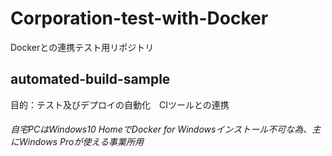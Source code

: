 # Corporation-test-with-Docker
Dockerとの連携テスト用リポジトリ

## automated-build-sample

目的：テスト及びデプロイの自動化　CIツールとの連携

###### 自宅PCはWindows10 HomeでDocker for Windowsインストール不可な為、主にWindows Proが使える事業所用

